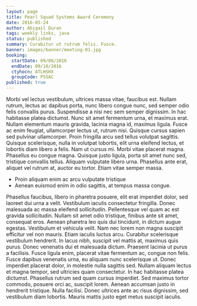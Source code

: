 ```yaml
---
layout: page
title: Pearl Squad Systems Award Ceremony
date: 2016-05-24
author: Abigail Duran
tags: weekly links, java
status: published
summary: Curabitur ut rutrum felis. Fusce.
banner: images/banner/meeting-01.jpg
booking:
  startDate: 09/08/2016
  endDate: 09/10/2016
  ctyhocn: ATLHSHX
  groupCode: PSSAC
published: true
---
```

Morbi vel lectus vestibulum, ultrices massa vitae, faucibus est. Nullam rutrum, lectus ac dapibus porta, nunc libero congue nunc, sed semper odio felis convallis purus. Suspendisse a nisi nec sem semper dignissim. In hac habitasse platea dictumst. Nunc sit amet fermentum urna, et maximus erat. Nullam elementum mauris gravida, lacinia magna id, maximus ligula. Fusce ac enim feugiat, ullamcorper lectus ut, rutrum nisi. Quisque cursus sapien sed pulvinar ullamcorper. Proin fringilla arcu sed tellus volutpat sagittis. Quisque scelerisque, nulla in volutpat lobortis, elit urna eleifend lectus, et lobortis diam libero a felis.
Nam ut cursus mi. Morbi vitae placerat magna. Phasellus eu congue magna. Quisque justo ligula, porta sit amet nunc sed, tristique convallis tellus. Aliquam vulputate libero urna. Phasellus ante erat, aliquet vel rutrum at, auctor eu tortor. Etiam vitae semper massa.

* Proin aliquam enim ac arcu vulputate tristique
* Aenean euismod enim in odio sagittis, at tempus massa congue.

Phasellus faucibus, libero in pharetra posuere, elit erat imperdiet dolor, sed laoreet dui urna a velit. Vestibulum iaculis consectetur fringilla. Donec malesuada ac massa eleifend sollicitudin. Pellentesque vel quam ac est gravida sollicitudin. Nullam sit amet odio tristique, finibus ante sit amet, consequat eros. Aenean pharetra leo quis dui tincidunt, in dictum augue egestas. Vestibulum et vehicula velit. Nam nec lorem non magna suscipit efficitur vel non mauris. Etiam iaculis luctus arcu. Curabitur scelerisque vestibulum hendrerit. In lacus nibh, suscipit vel mattis at, maximus quis purus. Donec venenatis dui et malesuada dictum.
Praesent lacinia ut purus a facilisis. Fusce ligula enim, placerat vitae fermentum ac, congue non felis. Fusce dapibus venenatis urna, eu aliquam nunc scelerisque ut. Donec imperdiet placerat dolor, in molestie nulla sagittis sed. Nullam aliquam lectus et magna tempor, sed ultricies quam consectetur. In hac habitasse platea dictumst. Phasellus rutrum sed quam cursus imperdiet. Sed maximus tortor commodo, posuere orci ac, suscipit lorem. Aenean accumsan justo in hendrerit tristique. Nulla facilisi. Donec ultrices ante ac risus dignissim, sed vestibulum diam lobortis. Mauris mattis justo eget metus suscipit iaculis.
